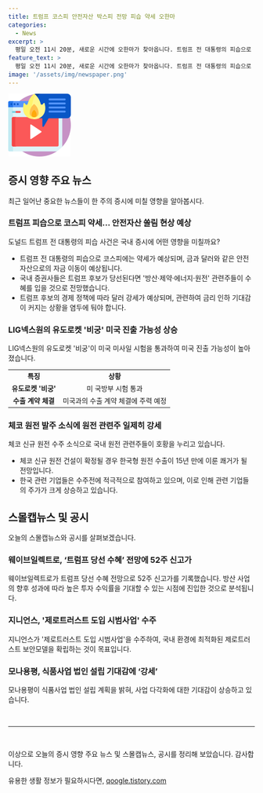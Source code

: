 ```yaml
---
title: 트럼프 코스피 안전자산 박스피 전망 피습 약세 오한마
categories:
  - News
excerpt: >
  평일 오전 11시 20분, 새로운 시간에 오한마가 찾아옵니다. 트럼프 전 대통령의 피습으로 코스피는 하락세를 보이고, 안전자산 쏠림으로 원달러환율은 강세를 보입니다. 또한 LIG넥스원이 만든 유도로켓 비궁이 미국 미사일 시험을 통과해 미국 진출 가능성이 커졌고, 체코 신규 원전 수주로 원전 관련주들이 강세를 보입니다. 우리 증시에는 트럼프 후보의 당선 시 불리한 영향이 있을 것으로 예상됩니다.
feature_text: >
  평일 오전 11시 20분, 새로운 시간에 오한마가 찾아옵니다. 트럼프 전 대통령의 피습으로 코스피는 하락세를 보이고, 안전자산 쏠림으로 원달러환율은 강세를 보입니다. 또한 LIG넥스원이 만든 유도로켓 비궁이 미국 미사일 시험을 통과해 미국 진출 가능성이 커졌고, 체코 신규 원전 수주로 원전 관련주들이 강세를 보입니다. 우리 증시에는 트럼프 후보의 당선 시 불리한 영향이 있을 것으로 예상됩니다.
image: '/assets/img/newspaper.png'
---
```


<p><img src="/assets/img/news.png" alt="rentncar 속보" /></p>

<h2 data-ke-size="size26">증시 영향 주요 뉴스</h2>

<p data-ke-size="size16">최근 일어난 중요한 뉴스들이 한 주의 증시에 미칠 영향을 알아봅시다.</p>

<h3>트럼프 피습으로 코스피 약세... 안전자산 쏠림 현상 예상</h3>

<p data-ke-size="size16">도널드 트럼프 전 대통령의 피습 사건은 국내 증시에 어떤 영향을 미칠까요?</p>

<ul>
    <li>트럼프 전 대통령의 피습으로 코스피에는 약세가 예상되며, 금과 달러와 같은 안전자산으로의 자금 이동이 예상됩니다.</li>
    <li>국내 증권사들은 트럼프 후보가 당선된다면 '방산·제약·에너지·원전' 관련주들이 수혜를 입을 것으로 전망했습니다.</li>
    <li>트럼프 후보의 경제 정책에 따라 달러 강세가 예상되며, 관련하여 금리 인하 기대감이 커지는 상황을 염두에 둬야 합니다.</li>
</ul>

<h3>LIG넥스원의 유도로켓 '비궁' 미국 진출 가능성 상승</h3>

<p data-ke-size="size16">LIG넥스원의 유도로켓 '비궁'이 미국 미사일 시험을 통과하여 미국 진출 가능성이 높아졌습니다.</p>

<table>
    <tr>
        <td style="text-align: center; height: 17px;"><b>특징</b></td>
        <td style="text-align: center; height: 17px;"><b>상황</b></td>
    </tr>
    <tr>
        <td style="text-align: center; height: 17px;"><b>유도로켓 '비궁'</b></td>
        <td style="text-align: center; height: 17px;">미 국방부 시험 통과</td>
    </tr>
    <tr>
        <td style="text-align: center; height: 17px;"><b>수출 계약 체결</b></td>
        <td style="text-align: center; height: 17px;">미국과의 수출 계약 체결에 주력 예정</td>
    </tr>
</table>

<h3>체코 원전 발주 소식에 원전 관련주 일제히 강세</h3>

<p data-ke-size="size16">체코 신규 원전 수주 소식으로 국내 원전 관련주들이 호황을 누리고 있습니다.</p>

<ul>
    <li>체코 신규 원전 건설이 확정될 경우 한국형 원전 수출이 15년 만에 이룬 쾌거가 될 전망입니다.</li>
    <li>한국 관련 기업들은 수주전에 적극적으로 참여하고 있으며, 이로 인해 관련 기업들의 주가가 크게 상승하고 있습니다.</li>
</ul>

<h2 data-ke-size="size26">스몰캡뉴스 및 공시</h2>

<p data-ke-size="size16">오늘의 스몰캡뉴스와 공시를 살펴보겠습니다.</p>

<h3>웨이브일렉트로, ‘트럼프 당선 수혜’ 전망에 52주 신고가</h3>

<p data-ke-size="size16">웨이브일렉트로가 트럼프 당선 수혜 전망으로 52주 신고가를 기록했습니다. 방산 사업의 향후 성과에 따라 높은 투자 수익률을 기대할 수 있는 시점에 진입한 것으로 분석됩니다.</p>

<h3>지니언스, '제로트러스트 도입 시범사업' 수주</h3>

<p data-ke-size="size16">지니언스가 '제로트러스트 도입 시범사업'을 수주하여, 국내 환경에 최적화된 제로트러스트 보안모델을 확립하는 것이 목표입니다.</p>

<h3>모나용평, 식품사업 법인 설립 기대감에 ‘강세’</h3>

<p data-ke-size="size16">모나용평이 식품사업 법인 설립 계획을 밝혀, 사업 다각화에 대한 기대감이 상승하고 있습니다.</p>

<p data-ke-size="size16">&nbsp;</p>

<hr>

<p data-ke-size="size16">&nbsp;</p>

<p>이상으로 오늘의 증시 영향 주요 뉴스 및 스몰캡뉴스, 공시를 정리해 보았습니다. 감사합니다.</p>
유용한 생활 정보가 필요하시다면, <a href="https://qoogle.tistory.com" rel="dofollow">qoogle.tistory.com</a>


